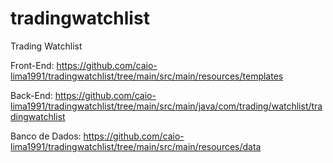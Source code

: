 # tradingwatchlist
Trading Watchlist

Front-End: https://github.com/caio-lima1991/tradingwatchlist/tree/main/src/main/resources/templates

Back-End: https://github.com/caio-lima1991/tradingwatchlist/tree/main/src/main/java/com/trading/watchlist/tradingwatchlist

Banco de Dados: https://github.com/caio-lima1991/tradingwatchlist/tree/main/src/main/resources/data
